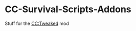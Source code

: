 # CC-Survival-Scripts-Addons

Stuff for the [CC:Tweaked](https://www.curseforge.com/minecraft/mc-mods/cc-tweaked) mod
